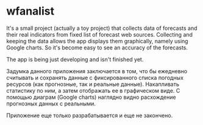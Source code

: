 # wfanalist
It's a small project (actually a toy project) that collects data of forecasts and their real indicators from fixed list of forecast web sources. Collecting and keeping the data allows the app displays them graphically, namely using Google charts. So it's become easy to see an accuracy of the forecasts.  

The app is being just developing and isn't finished yet.   

Задумка данного приложения заключается в том, что бы ежедневно считывать и сохранять данные с фиксированного списка погодных ресурсов (как прогнозные, так и реальные данные). Накапливать статистику по ним, а затем отображать ее в графическом виде. С помощью диаграм (Google charts) наглядно видно расхождение прогнозных данных с реальными.   

Приложение еще только разрабатывается и еще не закончено. 
